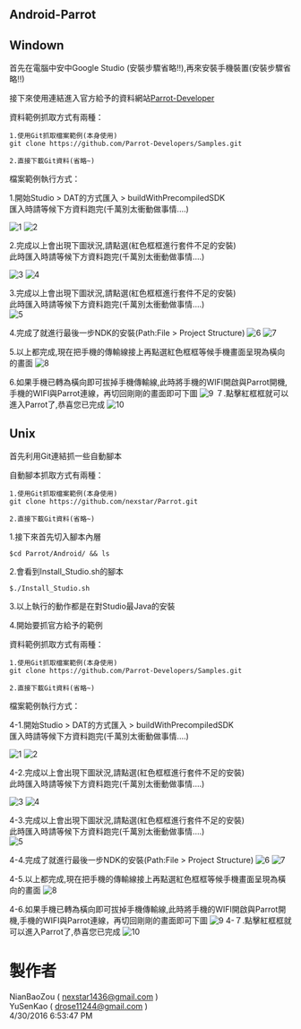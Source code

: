 Android-Parrot
---
## Windown ##

首先在電腦中安中Google Studio (安裝步驟省略!!),再來安裝手機裝置(安裝步驟省略!!)

接下來使用連結進入官方給予的資料網站[Parrot-Developer](http://developer.parrot.com/docs/bebop/)

資料範例抓取方式有兩種：

	1.使用Git抓取檔案範例(本身使用)
	git clone https://github.com/Parrot-Developers/Samples.git

	2.直接下載Git資料(省略~)

檔案範例執行方式：

1.開始Studio > DAT的方式匯入 > buildWithPrecompiledSDK <br>
匯入時請等候下方資料跑完(千萬別太衝動做事情....)<br>

![1](https://github.com/nexstar/Parrot/raw/master/Android/Android-Picture/1.PNG)
![2](https://github.com/nexstar/Parrot/raw/master/Android/Android-Picture/2.PNG)

2.完成以上會出現下圖狀況,請點選(紅色框框進行套件不足的安裝)<br>
此時匯入時請等候下方資料跑完(千萬別太衝動做事情....)<br>

![3](https://github.com/nexstar/Parrot/raw/master/Android/Android-Picture/3.png)
![4](https://github.com/nexstar/Parrot/raw/master/Android/Android-Picture/4.png)

3.完成以上會出現下圖狀況,請點選(紅色框框進行套件不足的安裝)<br>
此時匯入時請等候下方資料跑完(千萬別太衝動做事情....)<br>
![5](https://github.com/nexstar/Parrot/raw/master/Android/Android-Picture/5.png)

4.完成了就進行最後一步NDK的安裝(Path:File > Project Structure)
![6](https://github.com/nexstar/Parrot/raw/master/Android/Android-Picture/6.png)
![7](https://github.com/nexstar/Parrot/raw/master/Android/Android-Picture/7.png)

5.以上都完成,現在把手機的傳輸線接上再點選紅色框框等候手機畫面呈現為橫向的畫面
![8](https://github.com/nexstar/Parrot/raw/master/Android/Android-Picture/8.PNG)

6.如果手機已轉為橫向即可拔掉手機傳輸線,此時將手機的WIFI開啟與Parrot開機,手機的WIFI與Parrot連線，再切回剛剛的畫面即可下圖
![9](https://github.com/nexstar/Parrot/raw/master/Android/Android-Picture/9.jpg)
７.點擊紅框框就可以進入Parrot了,恭喜您已完成
![10](https://github.com/nexstar/Parrot/raw/master/Android/Android-Picture/10.jpg)

## Unix  ##

首先利用Git連結抓一些自動腳本

自動腳本抓取方式有兩種：

	1.使用Git抓取檔案範例(本身使用)
	git clone https://github.com/nexstar/Parrot.git

	2.直接下載Git資料(省略~)

1.接下來首先切入腳本內層

	$cd Parrot/Android/ && ls

2.會看到Install_Studio.sh的腳本
	
	$./Install_Studio.sh

3.以上執行的動作都是在對Studio最Java的安裝

4.開始要抓官方給予的範例

資料範例抓取方式有兩種：

	1.使用Git抓取檔案範例(本身使用)
	git clone https://github.com/Parrot-Developers/Samples.git

	2.直接下載Git資料(省略~)

檔案範例執行方式：

4-1.開始Studio > DAT的方式匯入 > buildWithPrecompiledSDK <br>
匯入時請等候下方資料跑完(千萬別太衝動做事情....)<br>

![1](https://github.com/nexstar/Parrot/raw/master/Android/Android-Picture/1.PNG)
![2](https://github.com/nexstar/Parrot/raw/master/Android/Android-Picture/2.PNG)

4-2.完成以上會出現下圖狀況,請點選(紅色框框進行套件不足的安裝)<br>
此時匯入時請等候下方資料跑完(千萬別太衝動做事情....)<br>

![3](https://github.com/nexstar/Parrot/raw/master/Android/Android-Picture/3.png)
![4](https://github.com/nexstar/Parrot/raw/master/Android/Android-Picture/4.png)

4-3.完成以上會出現下圖狀況,請點選(紅色框框進行套件不足的安裝)<br>
此時匯入時請等候下方資料跑完(千萬別太衝動做事情....)<br>
![5](https://github.com/nexstar/Parrot/raw/master/Android/Android-Picture/5.png)

4-4.完成了就進行最後一步NDK的安裝(Path:File > Project Structure)
![6](https://github.com/nexstar/Parrot/raw/master/Android/Android-Picture/6.png)
![7](https://github.com/nexstar/Parrot/raw/master/Android/Android-Picture/7.png)

4-5.以上都完成,現在把手機的傳輸線接上再點選紅色框框等候手機畫面呈現為橫向的畫面
![8](https://github.com/nexstar/Parrot/raw/master/Android/Android-Picture/8.PNG)

4-6.如果手機已轉為橫向即可拔掉手機傳輸線,此時將手機的WIFI開啟與Parrot開機,手機的WIFI與Parrot連線，再切回剛剛的畫面即可下圖
![9](https://github.com/nexstar/Parrot/raw/master/Android/Android-Picture/9.jpg)
4-７.點擊紅框框就可以進入Parrot了,恭喜您已完成
![10](https://github.com/nexstar/Parrot/raw/master/Android/Android-Picture/10.jpg)

# 製作者 #
NianBaoZou ( nexstar1436@gmail.com ) <br>
YuSenKao ( drose11244@gmail.com ) <br>
4/30/2016 6:53:47 PM 
	



